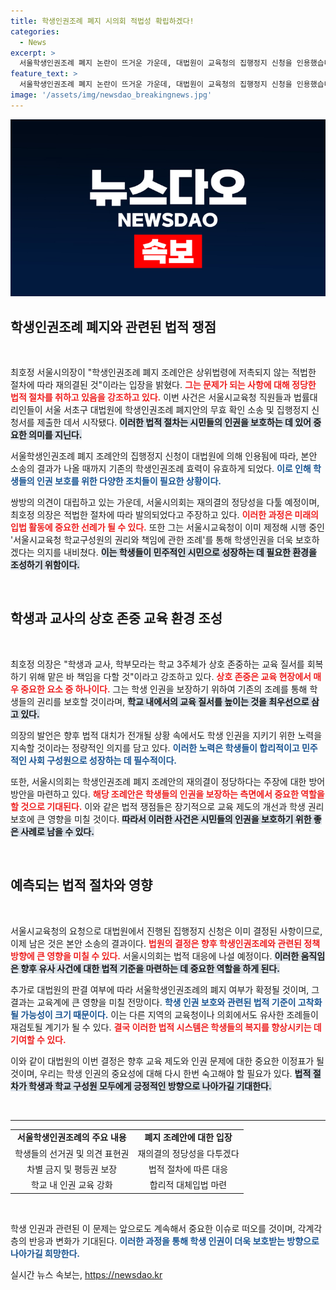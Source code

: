 ```yaml
---
title: 학생인권조례 폐지 시의회 적법성 확립하겠다!
categories:
  - News
excerpt: >
  서울학생인권조례 폐지 논란이 뜨거운 가운데, 대법원이 교육청의 집행정지 신청을 인용했습니다. 최호정 서울시의장은 이번 소송 절차에서 재의결의 정당성을 주장하며 학생인권 보호를 강화하겠다고 밝혔습니다. 과연 이 법적 다툼의 결말은? 클릭하면 그 진실을 확인해보세요!
feature_text: >
  서울학생인권조례 폐지 논란이 뜨거운 가운데, 대법원이 교육청의 집행정지 신청을 인용했습니다. 최호정 서울시의장은 이번 소송 절차에서 재의결의 정당성을 주장하며 학생인권 보호를 강화하겠다고 밝혔습니다. 과연 이 법적 다툼의 결말은? 클릭하면 그 진실을 확인해보세요!
image: '/assets/img/newsdao_breakingnews.jpg'
---
```


<p><img src="/assets/img/newsdao_breakingnews.jpg" alt="pcversion 속보" /></p>

<h2 data-ke-size="size26">학생인권조례 폐지와 관련된 법적 쟁점</h2>

<p data-ke-size="size16">&nbsp;</p>

<p>최호정 서울시의장이 "학생인권조례 폐지 조례안은 상위법령에 저촉되지 않는 적법한 절차에 따라 재의결된 것"이라는 입장을 밝혔다. <b><span style="color: #ee2323;">그는 문제가 되는 사항에 대해 정당한 법적 절차를 취하고 있음을 강조하고 있다.</span></b> 이번 사건은 서울시교육청 직원들과 법률대리인들이 서울 서초구 대법원에 학생인권조례 폐지안의 무효 확인 소송 및 집행정지 신청서를 제출한 데서 시작됐다. <b><span style="background-color: #21538527;">이러한 법적 절차는 시민들의 인권을 보호하는 데 있어 중요한 의미를 지닌다.</span></b> </p>

<p>서울학생인권조례 폐지 조례안의 집행정지 신청이 대법원에 의해 인용됨에 따라, 본안 소송의 결과가 나올 때까지 기존의 학생인권조례 효력이 유효하게 되었다. <b><span style="color: #1a5490;">이로 인해 학생들의 인권 보호를 위한 다양한 조치들이 필요한 상황이다.</span></b> </p>

<p>쌍방의 의견이 대립하고 있는 가운데, 서울시의회는 재의결의 정당성을 다툴 예정이며, 최호정 의장은 적법한 절차에 따라 발의되었다고 주장하고 있다. <b><span style="color: #ee2323;">이러한 과정은 미래의 입법 활동에 중요한 선례가 될 수 있다.</span></b> 또한 그는 서울시교육청이 이미 제정해 시행 중인 '서울시교육청 학교구성원의 권리와 책임에 관한 조례'를 통해 학생인권을 더욱 보호하겠다는 의지를 내비쳤다. <b><span style="background-color: #21538527;">이는 학생들이 민주적인 시민으로 성장하는 데 필요한 환경을 조성하기 위함이다.</span></b> </p>

<p data-ke-size="size16">&nbsp;</p>

<h2 data-ke-size="size26">학생과 교사의 상호 존중 교육 환경 조성</h2>

<p data-ke-size="size16">&nbsp;</p>

<p>최호정 의장은 "학생과 교사, 학부모라는 학교 3주체가 상호 존중하는 교육 질서를 회복하기 위해 맡은 바 책임을 다할 것"이라고 강조하고 있다. <b><span style="color: #ee2323;">상호 존중은 교육 현장에서 매우 중요한 요소 중 하나이다.</span></b> 그는 학생 인권을 보장하기 위하여 기존의 조례를 통해 학생들의 권리를 보호할 것이라며, <b><span style="background-color: #21538527;">학교 내에서의 교육 질서를 높이는 것을 최우선으로 삼고 있다.</span></b> </p>

<p>의장의 발언은 향후 법적 대치가 전개될 상황 속에서도 학생 인권을 지키기 위한 노력을 지속할 것이라는 정량적인 의지를 담고 있다. <b><span style="color: #1a5490;">이러한 노력은 학생들이 합리적이고 민주적인 사회 구성원으로 성장하는 데 필수적이다.</span></b> </p>

<p>또한, 서울시의회는 학생인권조례 폐지 조례안의 재의결이 정당하다는 주장에 대한 방어 방안을 마련하고 있다. <b><span style="color: #ee2323;">해당 조례안은 학생들의 인권을 보장하는 측면에서 중요한 역할을 할 것으로 기대된다.</span></b> 이와 같은 법적 쟁점들은 장기적으로 교육 제도의 개선과 학생 권리 보호에 큰 영향을 미칠 것이다. <b><span style="background-color: #21538527;">따라서 이러한 사건은 시민들의 인권을 보호하기 위한 좋은 사례로 남을 수 있다.</span></b> </p>

<p data-ke-size="size16">&nbsp;</p>

<h2 data-ke-size="size26">예측되는 법적 절차와 영향</h2>

<p data-ke-size="size16">&nbsp;</p>

<p>서울시교육청의 요청으로 대법원에서 진행된 집행정지 신청은 이미 결정된 사항이므로, 이제 남은 것은 본안 소송의 결과이다. <b><span style="color: #ee2323;">법원의 결정은 향후 학생인권조례와 관련된 정책 방향에 큰 영향을 미칠 수 있다.</span></b> 서울시의회는 법적 대응에 나설 예정이다. <b><span style="background-color: #21538527;">이러한 움직임은 향후 유사 사건에 대한 법적 기준을 마련하는 데 중요한 역할을 하게 된다.</span></b> </p>

<p>추가로 대법원의 판결 여부에 따라 서울학생인권조례의 폐지 여부가 확정될 것이며, 그 결과는 교육계에 큰 영향을 미칠 전망이다. <b><span style="color: #1a5490;">학생 인권 보호와 관련된 법적 기준이 고착화될 가능성이 크기 때문이다.</span></b> 이는 다른 지역의 교육청이나 의회에서도 유사한 조례들이 재검토될 계기가 될 수 있다. <b><span style="color: #ee2323;">결국 이러한 법적 시스템은 학생들의 복지를 향상시키는 데 기여할 수 있다.</span></b> </p>

<p>이와 같이 대법원의 이번 결정은 향후 교육 제도와 인권 문제에 대한 중요한 이정표가 될 것이며, 우리는 학생 인권의 중요성에 대해 다시 한번 숙고해야 할 필요가 있다. <b><span style="background-color: #21538527;">법적 절차가 학생과 학교 구성원 모두에게 긍정적인 방향으로 나아가길 기대한다.</span></b> </p>

<p data-ke-size="size16">&nbsp;</p>

<hr>

<table style="width: 100%; border-collapse: collapse;">
<tr>
<td style="text-align: center; height: 17px;"><b>서울학생인권조례의 주요 내용</b></td>
<td style="text-align: center; height: 17px;"><b>폐지 조례안에 대한 입장</b></td>
</tr>
<tr>
<td style="text-align: center; height: 17px;">학생들의 선거권 및 의견 표현권</td>
<td style="text-align: center; height: 17px;">재의결의 정당성을 다투겠다</td>
</tr>
<tr>
<td style="text-align: center; height: 17px;">차별 금지 및 평등권 보장</td>
<td style="text-align: center; height: 17px;">법적 절차에 따른 대응</td>
</tr>
<tr>
<td style="text-align: center; height: 17px;">학교 내 인권 교육 강화</td>
<td style="text-align: center; height: 17px;">합리적 대체입법 마련</td>
</tr>
</table>

<p data-ke-size="size16">&nbsp;</p>

<p>학생 인권과 관련된 이 문제는 앞으로도 계속해서 중요한 이슈로 떠오를 것이며, 각계각층의 반응과 변화가 기대된다. <b><span style="color: #1a5490;">이러한 과정을 통해 학생 인권이 더욱 보호받는 방향으로 나아가길 희망한다.</span></b></p>
실시간 뉴스 속보는, <a href="https://newsdao.kr" rel="dofollow">https://newsdao.kr</a>


